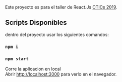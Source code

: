 Este proyecto es para el taller de React.Js [CTICs 2019](https://www.uajms.edu.bo/afiche-ctics-web/).

## Scripts Disponibles

dentro del proyecto usar los siguientes comandos:

### `npm i`

### `npm start`

Corre la aplicacion en local<br>
Abrir [http://localhost:3000](http://localhost:3000) para verlo en el navegador.

